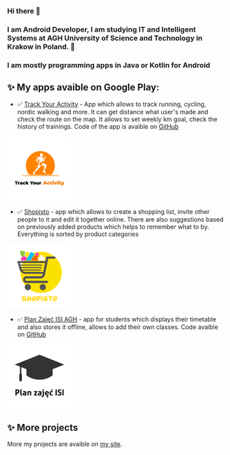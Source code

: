 ### Hi there 👋
### I am Android Developer, I am studying IT and Intelligent Systems at AGH University of Science and Technology in Krakow in Poland. 🏢
### I am mostly programming apps in Java or Kotlin for Android
## ✨ My apps avaible on Google Play:
* ✅ [Track Your Activity](https://play.google.com/store/apps/details?id=com.pawlowski.trackyouractivity) - App which allows to track running, cycling, nordic walking and more. It can get distance what user's made and check the route on the map. It allows to set weekly km goal, check the history of trainings. Code of the app is avaible on [GitHub](https://github.com/maciekpawlowski1/Track_Your_Activity)
<img src="/app-logos/track-your-activity-logo.png" alt="Track Your Activity" width="150"/>

* ✅ [Shopisto](https://play.google.com/store/apps/details?id=com.pawlowski.shopisto) - app which allows to create a shopping list, invite other people to it and edit it together online. There are also suggestions based on previously added products which helps to remember what to by. Everything is sorted by product categories
<img src="/app-logos/shopisto-logo.png" alt="shopisto" width="150"/>

* ✅ [Plan Zajęć ISI AGH](https://play.google.com/store/apps/details?id=com.pawlowski.planzajweaiiib) - app for students which displays their timetable and also stores it offline, allows to add their own classes. Code avaible on [GitHub](https://github.com/maciekpawlowski1/Plan_Zajec_ISI)
<img src="/app-logos/plan-zajec-isi-logo.png" alt="plan" width="150"/>

## ✨ More projects
More my projects are avaible on [my site](https://maciekpawlowski1.github.io/).

<!--
**maciekpawlowski1/maciekpawlowski1** is a ✨ _special_ ✨ repository because its `README.md` (this file) appears on your GitHub profile.

Here are some ideas to get you started:

- 🔭 I’m currently working on ...
- 🌱 I’m currently learning ...
- 👯 I’m looking to collaborate on ...
- 🤔 I’m looking for help with ...
- 💬 Ask me about ...
- 📫 How to reach me: ...
- 😄 Pronouns: ...
- ⚡ Fun fact: ...
-->
